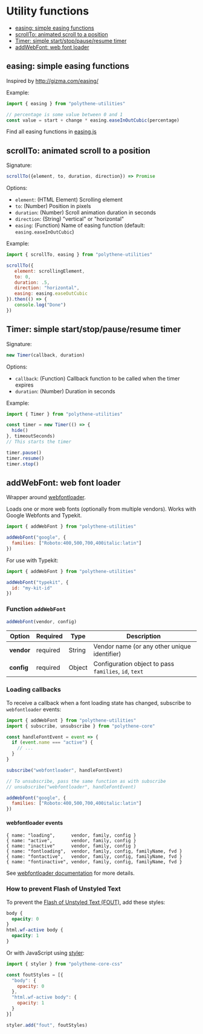 # Utility functions

<!-- MarkdownTOC autolink="true" autoanchor="true" bracket="round" levels="1,2" -->

- [easing: simple easing functions](#easing-simple-easing-functions)
- [scrollTo: animated scroll to a position](#scrollto-animated-scroll-to-a-position)
- [Timer: simple start/stop/pause/resume timer](#timer-simple-startstoppauseresume-timer)
- [addWebFont: web font loader](#addwebfont-web-font-loader)

<!-- /MarkdownTOC -->


<a id="easing-simple-easing-functions"></a>
## easing: simple easing functions

Inspired by http://gizma.com/easing/

Example:

```javascript
import { easing } from "polythene-utilities"

// percentage is some value between 0 and 1
const value = start + change * easing.easeInOutCubic(percentage)
```

Find all easing functions in [easing.js](../../packages/polythene-utilities/src/easing.js)



<a id="scrollto-animated-scroll-to-a-position"></a>
## scrollTo: animated scroll to a position

Signature:

```javascript
scrollTo({element, to, duration, direction}) => Promise
```

Options:

 * `element`: (HTML Element) Scrolling element
 * `to`: (Number) Position in pixels
 * `duration`: (Number) Scroll animation duration in seconds
 * `direction`: (String) "vertical" or "horizontal"
 * `easing`: (Function) Name of easing function (default: `easing.easeInOutCubic`)

Example:

```javascript
import { scrollTo, easing } from "polythene-utilities"

scrollTo({
   element: scrollingElement,
   to: 0,
   duration: .5,
   direction: "horizontal",
   easing: easing.easeOutCubic
}).then(() => {
   console.log("Done")
})
```




<a id="timer-simple-startstoppauseresume-timer"></a>
## Timer: simple start/stop/pause/resume timer

Signature:

```javascript
new Timer(callback, duration)
```

Options:

* `callback`: (Function) Callback function to be called when the timer expires
* `duration`: (Number) Duration in seconds

Example:

```javascript
import { Timer } from "polythene-utilities"

const timer = new Timer(() => {
  hide()
}, timeoutSeconds)
// This starts the timer

timer.pause()
timer.resume()
timer.stop()
```




<a id="addwebfont-web-font-loader"></a>
## addWebFont: web font loader

Wrapper around [webfontloader](https://github.com/typekit/webfontloader).

Loads one or more web fonts (optionally from multiple vendors). Works with Google Webfonts and Typekit.

```javascript
import { addWebFont } from "polythene-utilities"

addWebFont("google", {
  families: ["Roboto:400,500,700,400italic:latin"]
})
```

For use with Typekit:

```javascript
import { addWebFont } from "polythene-utilities"

addWebFont("typekit", {
  id: "my-kit-id"
})
```

<a id="function-addwebfont"></a>
### Function `addWebFont`

```javascript
addWebFont(vendor, config)
```

| **Option**   | **Required** | **Type** | **Description** |
| ------------ | ------------ | -------- | --------------- |
| **vendor**   | required     | String   | Vendor name (or any other unique identifier) |
| **config**   | required     | Object   | Configuration object to pass `families`, `id`, `text` |



<a id="loading-callbacks"></a>
### Loading callbacks

To receive a callback when a font loading state has changed, subscribe to `webfontloader` events:

```javascript
import { addWebFont } from "polythene-utilities"
import { subscribe, unsubscribe } from "polythene-core"

const handleFontEvent = event => {
  if (event.name === "active") {
    // ...
  }
}

subscribe("webfontloader", handleFontEvent)

// To unsubscribe, pass the same function as with subscribe
// unsubscribe("webfontloader", handleFontEvent)

addWebFont("google", {
  families: ["Roboto:400,500,700,400italic:latin"]
})
```

#### webfontloader events

```
{ name: "loading",      vendor, family, config }
{ name: "active",       vendor, family, config }
{ name: "inactive"      vendor, family, config }
{ name: "fontloading",  vendor, family, config, familyName, fvd }
{ name: "fontactive",   vendor, family, config, familyName, fvd }
{ name: "fontinactive", vendor, family, config, familyName, fvd }
```

See [webfontloader documentation](https://github.com/typekit/webfontloader) for more details.


<a id="how-to-prevent-flash-of-unstyled-text"></a>
### How to prevent Flash of Unstyled Text

To prevent the [Flash of Unstyled Text (FOUT)](https://www.paulirish.com/2009/fighting-the-font-face-fout/), add these styles:

```css
body {
  opacity: 0
}
html.wf-active body {
  opacity: 1
}
```

Or with JavaScript using [styler](polythene-core-css.md):

```javascript
import { styler } from "polythene-core-css"

const foutStyles = [{
  "body": {
    opacity: 0
  },
  "html.wf-active body": {
    opacity: 1
  }
}]

styler.add("fout", foutStyles)
```

